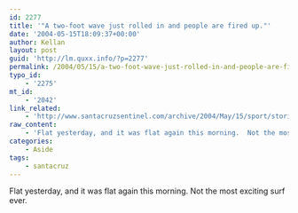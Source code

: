 ```yaml
---
id: 2277
title: '"A two-foot wave just rolled in and people are fired up."'
date: '2004-05-15T18:09:37+00:00'
author: Kellan
layout: post
guid: 'http://lm.quxx.info/?p=2277'
permalink: /2004/05/15/a-two-foot-wave-just-rolled-in-and-people-are-fired-up/
typo_id:
    - '2275'
mt_id:
    - '2042'
link_related:
    - 'http://www.santacruzsentinel.com/archive/2004/May/15/sport/stories/01sport.htm'
raw_content:
    - 'Flat yesterday, and it was flat again this morning.  Not the most exciting surf ever.'
categories:
    - Aside
tags:
    - santacruz
---
```


Flat yesterday, and it was flat again this morning. Not the most exciting surf ever.